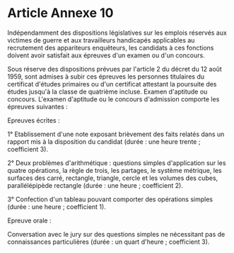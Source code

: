 # Article Annexe 10

Indépendamment des dispositions législatives sur les emplois réservés aux victimes de guerre et aux travailleurs handicapés applicables au recrutement des appariteurs enquêteurs, les candidats à ces fonctions doivent avoir satisfait aux épreuves d'un examen ou d'un concours.

Sous réserve des dispositions prévues par l'article 2 du décret du 12 août 1959, sont admises à subir ces épreuves les personnes titulaires du certificat d'études primaires ou d'un certificat attestant la poursuite des études jusqu'à la classe de quatrième incluse.                 Examen d'aptitude ou concours.    L'examen d'aptitude ou le concours d'admission comporte les épreuves suivantes :

Epreuves écrites :

1° Etablissement d'une note exposant brièvement des faits relatés dans un rapport mis à la disposition du candidat (durée : une heure trente ; coefficient 3).

2° Deux problèmes d'arithmétique : questions simples d'application sur les quatre opérations, la règle de trois, les partages, le système métrique, les surfaces des carré, rectangle, triangle, cercle et les volumes des cubes, parallélépipède rectangle (durée : une heure ; coefficient 2).

3° Confection d'un tableau pouvant comporter des opérations simples (durée : une heure ; coefficient 1).

Epreuve orale :

Conversation avec le jury sur des questions simples ne nécessitant pas de connaissances particulières (durée : un quart d'heure ; coefficient 3).
